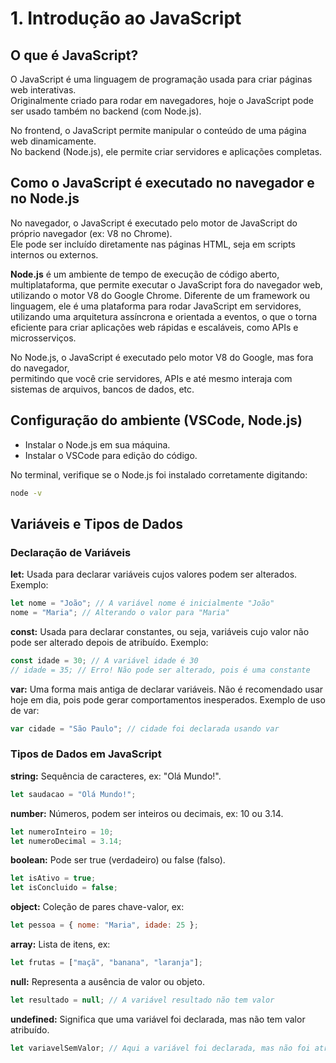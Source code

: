 # 1. Introdução ao JavaScript

## O que é JavaScript?

O JavaScript é uma linguagem de programação usada para criar páginas web interativas.  
Originalmente criado para rodar em navegadores, hoje o JavaScript pode ser usado também no backend (com Node.js).

No frontend, o JavaScript permite manipular o conteúdo de uma página web dinamicamente.  
No backend (Node.js), ele permite criar servidores e aplicações completas.

## Como o JavaScript é executado no navegador e no Node.js

No navegador, o JavaScript é executado pelo motor de JavaScript do próprio navegador (ex: V8 no Chrome).  
Ele pode ser incluído diretamente nas páginas HTML, seja em scripts internos ou externos.

**Node.js** é um ambiente de tempo de execução de código aberto, multiplataforma, que permite executar o JavaScript fora do navegador web, utilizando o motor V8 do Google Chrome. Diferente de um framework ou linguagem, ele é uma plataforma para rodar JavaScript em servidores, utilizando uma arquitetura assíncrona e orientada a eventos, o que o torna eficiente para criar aplicações web rápidas e escaláveis, como APIs e microsserviços. 

No Node.js, o JavaScript é executado pelo motor V8 do Google, mas fora do navegador,  
permitindo que você crie servidores, APIs e até mesmo interaja com sistemas de arquivos, bancos de dados, etc.

## Configuração do ambiente (VSCode, Node.js)

- Instalar o Node.js em sua máquina.
- Instalar o VSCode para edição do código.

No terminal, verifique se o Node.js foi instalado corretamente digitando:

```bash
node -v
```

## Variáveis e Tipos de Dados

### Declaração de Variáveis

**let:** Usada para declarar variáveis cujos valores podem ser alterados. Exemplo:

```javascript
let nome = "João"; // A variável nome é inicialmente "João"
nome = "Maria"; // Alterando o valor para "Maria"
```
**const:** Usada para declarar constantes, ou seja, variáveis cujo valor não pode ser alterado depois de atribuído. Exemplo:

```javascript
const idade = 30; // A variável idade é 30
// idade = 35; // Erro! Não pode ser alterado, pois é uma constante
```
**var:** Uma forma mais antiga de declarar variáveis. Não é recomendado usar hoje em dia, pois pode gerar comportamentos inesperados.
Exemplo de uso de var:

```javascript
var cidade = "São Paulo"; // cidade foi declarada usando var
```

### Tipos de Dados em JavaScript

**string:** Sequência de caracteres, ex: "Olá Mundo!".

```javascript
let saudacao = "Olá Mundo!";
```

**number:** Números, podem ser inteiros ou decimais, ex: 10 ou 3.14.

```javascript
let numeroInteiro = 10;
let numeroDecimal = 3.14;
```

**boolean:** Pode ser true (verdadeiro) ou false (falso).

```javascript
let isAtivo = true;
let isConcluido = false;
```

**object:** Coleção de pares chave-valor, ex:

```javascript
let pessoa = { nome: "Maria", idade: 25 };
```

**array:** Lista de itens, ex:

```javascript
let frutas = ["maçã", "banana", "laranja"];
```

**null:** Representa a ausência de valor ou objeto.

```javascript
let resultado = null; // A variável resultado não tem valor
```

**undefined:** Significa que uma variável foi declarada, mas não tem valor atribuído.

```javascript
let variavelSemValor; // Aqui a variável foi declarada, mas não foi atribuída nenhum valor
```